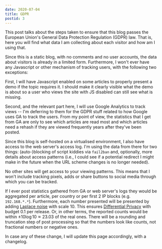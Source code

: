 ```yaml
---
date: 2020-07-04
title: GDPR
postid: 3
---
```


This post talks about the steps taken to ensure that this blog passes the
European Union's General Data Protection Regulation (GDPR) law. That is, here
you will find what data I am collecting about each visitor and how am I using
that.

Since this is a static blog, with no comments and no user accounts, the data
about visitors is already in a limited form. Furthermore, I won't ever have
any Javascript or other mechanism of tracking users, with the following two
exceptions:

First, I will have Javascript enabled on some articles to properly present a
demo if the topic requires it. I should make it clearly visible what the demo
is about so a user who views the site with JS disabled can still see what is
missing.

Second, and the relevant part here, I will use Google Analytics to track
views -- I'm deferring to them for the GDPR stuff related to how Google uses
GA to track the users.  From my point of view, the statistics that I get from
GA are only to see which articles are read most and which articles need a
rehash if they are viewed frequently years after they've been posted.

Since this blog is self-hosted on a virtualised environment, I also have
access to the web server's access log. I'm using the data from there for two
things: (auto-)blocking of script kiddies via `fail2ban` and, optionally, more
details about access patterns (i.e., I could see if a potential redirect I
might make in the future when the URL scheme changes is no longer needed).

No other sites will get access to your viewing patterns. This means that I
won't include tracking pixels, adds or share buttons to social media through
which you can be tracked.

If I ever post statistics gathered from GA or web server's logs they would be
aggregated per article, per country or per first 2 IP blocks (e.g.
`192.168.*.*`). Furthermore, each number presented will be presented by adding
[Laplace noise][laplace] with scale $10$. This ensures [Differential
Privacy][dp] with budget $0.1$ per release. Or, in other terms, the reported
counts would be within $\pm 10 \log 10 \approx 23.03$ of the real ones. There
will be a rounding and truncation step of post processing so that the numbers
look like counts, not fractional numbers or negative ones.

In case any of these change, I will update this page accordingly, with a
changelog.

[laplace]: https://en.wikipedia.org/wiki/Laplace_distribution
[dp]: https://en.wikipedia.org/wiki/Differential_Privacy
